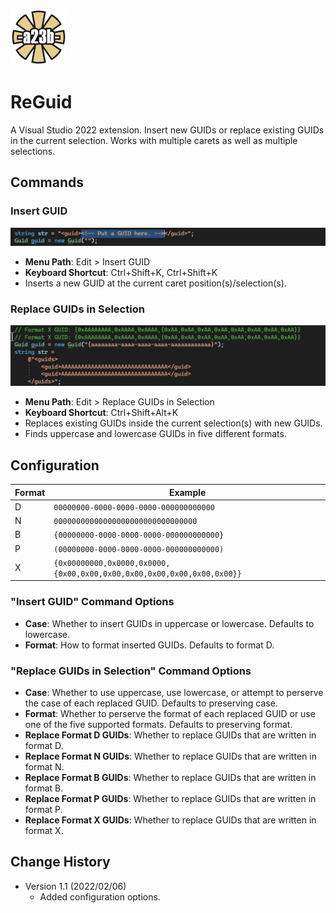 ![Icon.png](ReGuid/Resources/Icon.png)
# ReGuid

A Visual Studio 2022 extension. Insert new GUIDs or replace existing GUIDs in the current selection. Works with multiple carets as well as multiple selections.

## Commands

### Insert GUID
![InsertGUIDAnimation.gif](Assets/InsertGUIDAnimation.gif)
 - **Menu Path**: Edit > Insert GUID
 - **Keyboard Shortcut**: Ctrl+Shift+K, Ctrl+Shift+K
 - Inserts a new GUID at the current caret position(s)/selection(s).


### Replace GUIDs in Selection
![ReplaceGUIDsAnimation.gif](Assets/ReplaceGUIDsAnimation.gif)
 - **Menu Path**: Edit > Replace GUIDs in Selection
 - **Keyboard Shortcut**: Ctrl+Shift+Alt+K
 - Replaces existing GUIDs inside the current selection(s) with new GUIDs.
 - Finds uppercase and lowercase GUIDs in five different formats.

## Configuration
 Format | Example
 -------|-----------------------------------------------------------------------
 D      | `00000000-0000-0000-0000-000000000000`
 N      | `00000000000000000000000000000000`
 B      | `{00000000-0000-0000-0000-000000000000}`
 P      | `(00000000-0000-0000-0000-000000000000)`
 X      | `{0x00000000,0x0000,0x0000,{0x00,0x00,0x00,0x00,0x00,0x00,0x00,0x00}}`

### "Insert GUID" Command Options
 - **Case**: Whether to insert GUIDs in uppercase or lowercase. Defaults to lowercase.
 - **Format**: How to format inserted GUIDs. Defaults to format D.
### "Replace GUIDs in Selection" Command Options
 - **Case**: Whether to use uppercase, use lowercase, or attempt to perserve the case of each replaced GUID. Defaults to preserving case.
 - **Format**: Whether to perserve the format of each replaced GUID or use one of the five supported formats. Defaults to preserving format.
 - **Replace Format D GUIDs**: Whether to replace GUIDs that are written in format D.
 - **Replace Format N GUIDs**: Whether to replace GUIDs that are written in format N.
 - **Replace Format B GUIDs**: Whether to replace GUIDs that are written in format B.
 - **Replace Format P GUIDs**: Whether to replace GUIDs that are written in format P.
 - **Replace Format X GUIDs**: Whether to replace GUIDs that are written in format X.

## Change History

- Version 1.1 (2022/02/06)
  - Added configuration options.
